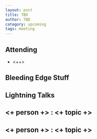 ```yaml
---
layout: post
title: TBD
author: TBD
category: upcoming
tags: meeting 
---
```



## Attending

- <++>


## Bleeding Edge Stuff


## Lightning Talks 

## <+ person +> : <+ topic +>

## <+ person +> : <+ topic +>

